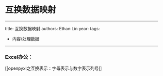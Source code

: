 # 互换数据映射


---
title: 互换数据映射
authors: Ethan Lin
year:
tags:
  - 内容/处理数据 
---




### Excel办公：

[[openpyxl之互换表示：字母表示与数字表示列号]]



